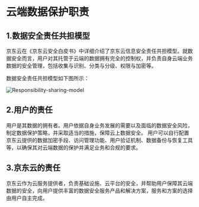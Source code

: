 # 云端数据保护职责
## 1.数据安全责任共担模型
京东云在《京东云安全白皮书》中详细介绍了京东云信息安全责任共担模型。就数据安全而言，用户对其托管于云端的数据拥有完全的控制权，并负责自身云端业务数据的安全管理，包括收集与识别、分类与分级、权限与加密等。

数据安全责任共担模型如下图所示：

![Responsibility-sharing-model](https://user-images.githubusercontent.com/51605713/59265456-f28f8680-8c77-11e9-976c-75f173f554b3.jpg)

## 2.用户的责任
用户是其数据的拥有者。用户依据自身业务发展的需要以及面临的数据安全风险，制定数据保护策略，并采取适当的措施，保障云上数据安全。
用户可以自行配置京东云提供的数据加密手段、访问管理功能、用户验证机制、数据备份与恢复工具等，以确保其对云端数据的保护并满足业务和合规的要求。
## 3.京东云的责任
京东云作为云服务提供者，负责基础设施、云平台的安全，并帮助用户保障其云端数据的安全，向用户提供丰富的数据安全服务产品和解决方案，服务和方案的选择由用户自主完成。
